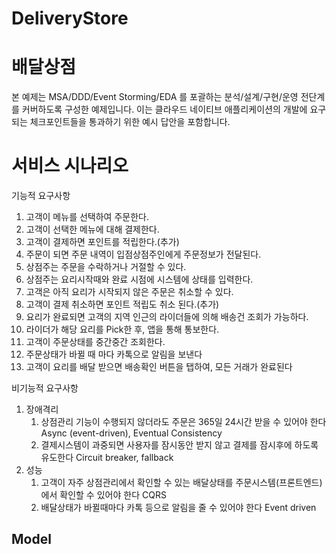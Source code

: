 # DeliveryStore
# 배달상점

본 예제는 MSA/DDD/Event Storming/EDA 를 포괄하는 분석/설계/구현/운영 전단계를 커버하도록 구성한 예제입니다.
이는 클라우드 네이티브 애플리케이션의 개발에 요구되는 체크포인트들을 통과하기 위한 예시 답안을 포함합니다.

# 서비스 시나리오

기능적 요구사항
1. 고객이 메뉴를 선택하여 주문한다.
1. 고객이 선택한 메뉴에 대해 결제한다.
1. 고객이 결제하면 포인트를 적립한다.(추가)
1. 주문이 되면 주문 내역이 입점상점주인에게 주문정보가 전달된다.
1. 상점주는 주문을 수락하거나 거절할 수 있다.
1. 상점주는 요리시작때와 완료 시점에 시스템에 상태를 입력한다.
1. 고객은 아직 요리가 시작되지 않은 주문은 취소할 수 있다.
1. 고객이 결제 취소하면 포인트 적립도 취소 된다.(추가)
1. 요리가 완료되면 고객의 지역 인근의 라이더들에 의해 배송건 조회가 가능하다.
1. 라이더가 해당 요리를 Pick한 후, 앱을 통해 통보한다.
1. 고객이 주문상태를 중간중간 조회한다.
1. 주문상태가 바뀔 때 마다 카톡으로 알림을 보낸다
1. 고객이 요리를 배달 받으면 배송확인 버튼을 탭하여, 모든 거래가 완료된다

비기능적 요구사항
1. 장애격리
    1. 상점관리 기능이 수행되지 않더라도 주문은 365일 24시간 받을 수 있어야 한다  Async (event-driven), Eventual Consistency
    1. 결제시스템이 과중되면 사용자를 잠시동안 받지 않고 결제를 잠시후에 하도록 유도한다  Circuit breaker, fallback
1. 성능
    1. 고객이 자주 상점관리에서 확인할 수 있는 배달상태를 주문시스템(프론트엔드)에서 확인할 수 있어야 한다  CQRS
    1. 배달상태가 바뀔때마다 카톡 등으로 알림을 줄 수 있어야 한다  Event driven


## Model

